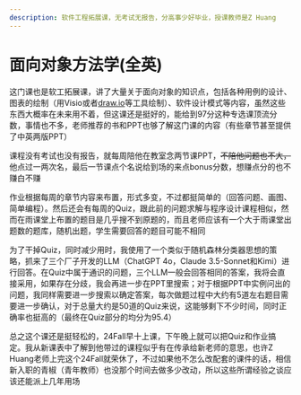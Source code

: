 ```yaml
---
description: 软件工程拓展课，无考试无报告，分高事少好毕业，授课教师是Z Huang
---
```


# 面向对象方法学(全英)

这门课也是软工拓展课，讲了大量关于面向对象的知识点，包括各种用例的设计、图表的绘制（用Visio或者[draw.io](https://app.diagrams.net/)等工具绘制）、软件设计模式等内容，虽然这些东西大概率在未来用不着，但这课还是挺好的，能给到97分这种专选课顶流分数，事情也不多，老师推荐的书和PPT也够了解这门课的内容（有些章节甚至提供了中英两版PPT）

课程没有考试也没有报告，就每周陪他在教室念两节课PPT，~~不陪他问题也不大，~~他点过一两次名，最后一节课点个名说给到场的来点bonus分数，想赚点分的也不赚白不赚

作业根据每周的章节内容来布置，形式多变，不过都挺简单的（回答问题、画图、简单编程）。然后还会有每周的Quiz，跟此前的问题求解与程序设计课程相似，然而在雨课堂上布置的题目是几乎搜不到原题的，而且老师应该有一个大于雨课堂出题数的题库，随机出题，学生需要回答的题目可能不相同

为了干掉Quiz，同时减少用时，我使用了一个类似于随机森林分类器思想的策略，抓来了三个厂子开发的LLM（ChatGPT 4o，Claude 3.5-Sonnet和Kimi）进行回答。在Quiz中属于通识的问题，三个LLM一般会回答相同的答案，我将会直接采用，如果存在分歧，我会再进一步在PPT里搜索；对于根据PPT中实例问出的问题，我同样需要进一步搜索以确定答案，每次做题过程中大约有5道左右题目需要进一步确认，对于总量大约是50道的Quiz来说，这能够剩下不少时间，同时正确率也挺高的（最终在Quiz部分的均分为95.4）

总之这个课还是挺轻松的，24Fall早十上课，下午晚上就可以把Quiz和作业搞定。我从新课表中了解到他带过的课程似乎有在传承给新老师的意思，也许Z Huang老师上完这个24Fall就荣休了，不过如果他不怎么改配套的课件的话，相信新入职的青椒（青年教师）也没那个时间去做多少改动，所以这些所谓经验之谈应该还能派上几年用场
